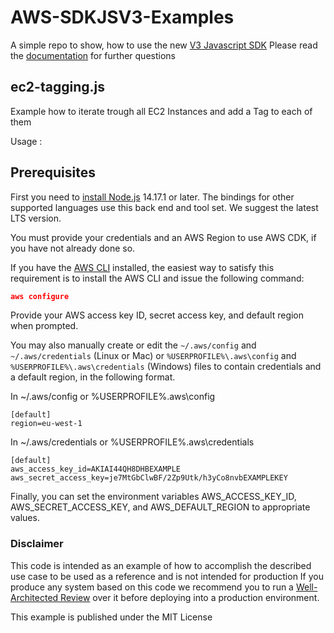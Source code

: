 # AWS-SDKJSV3-Examples
A simple repo to show, how to use the new [V3 Javascript SDK](https://github.com/aws/aws-sdk-js-v3)
Please read the [documentation](https://docs.aws.amazon.com/AWSJavaScriptSDK/v3/latest) for further questions

## ec2-tagging.js

Example how to iterate trough all EC2 Instances and add a Tag to each of them

Usage : 


## Prerequisites

First you need to [install Node.js](https://nodejs.org/en/download/) 14.17.1 or later. The bindings for other supported languages use this back end and tool set. We suggest the latest LTS version.

You must provide your credentials and an AWS Region to use AWS CDK, if you have not already done so.

If you have the [AWS CLI](https://aws.amazon.com/de/cli/) installed, the easiest way to satisfy this requirement is to install the AWS CLI and issue the following command:

```json
aws configure
````

Provide your AWS access key ID, secret access key, and default region when prompted.

You may also manually create or edit the  `~/.aws/config` and  `~/.aws/credentials` (Linux or Mac) or `%USERPROFILE%\.aws\config` and `%USERPROFILE%\.aws\credentials` (Windows) files to contain credentials and a default region, in the following format.

In ~/.aws/config or %USERPROFILE%\.aws\config

    [default]
    region=eu-west-1

In ~/.aws/credentials or %USERPROFILE%\.aws\credentials

    [default]
    aws_access_key_id=AKIAI44QH8DHBEXAMPLE
    aws_secret_access_key=je7MtGbClwBF/2Zp9Utk/h3yCo8nvbEXAMPLEKEY

Finally, you can set the environment variables AWS_ACCESS_KEY_ID, AWS_SECRET_ACCESS_KEY, and AWS_DEFAULT_REGION to appropriate values.

### Disclaimer ###
This code is intended as an example of how to accomplish the described use case to be used as a reference and is not intended for production
If you produce any system based on this code we recommend you to run a [Well-Architected Review](https://aws.amazon.com/de/architecture/well-architected/) over it before deploying into a production environment. 

This example is published under the MIT License
